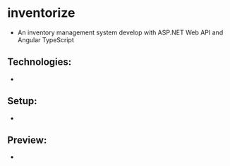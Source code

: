 # inventorize
- An inventory management system develop with ASP.NET Web API and Angular TypeScript

## Technologies:
- 

## Setup:
- 

## Preview:
- 
